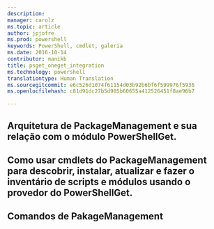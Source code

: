 ```yaml
---
description: 
manager: carolz
ms.topic: article
author: jpjofre
ms.prod: powershell
keywords: PowerShell, cmdlet, galeria
ms.date: 2016-10-14
contributor: manikb
title: psget_oneget_integration
ms.technology: powershell
translationtype: Human Translation
ms.sourcegitcommit: e6c526d1074f61154d03b92b6bf6f599976f5936
ms.openlocfilehash: c81d91dc27b5d985b60655a412526451f8ae96b7

---
```


## Arquitetura de PackageManagement e sua relação com o módulo PowerShellGet.

## Como usar cmdlets do PackageManagement para descobrir, instalar, atualizar e fazer o inventário de scripts e módulos usando o provedor do PowerShellGet.

## Comandos de PakageManagement




<!--HONumber=Oct16_HO2-->


